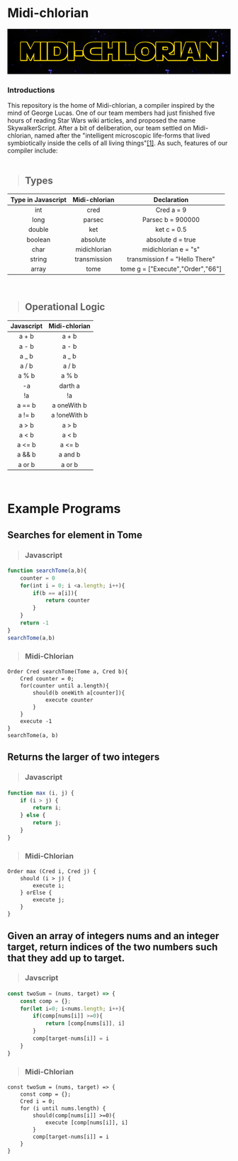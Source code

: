 # Midi-chlorian

<div align="center">
<img src="https://raw.githubusercontent.com/cpon00/midi-chlorian/main/docs/midichlorian%20title.png" />
</div>

### Introductions

This repository is the home of Midi-chlorian, a compiler inspired by the mind of George Lucas. One of our team members had just finished five hours of reading Star Wars wiki articles, and proposed the name SkywalkerScript. After a bit of deliberation, our team settled on Midi-chlorian, named after the "intelligent microscopic life-forms that lived symbiotically inside the cells of all living things"[[1]](https://starwars.fandom.com/wiki/Midi-chlorian). As such, features of our compiler include:\
</br>


>## Types

|Type in Javascript|Midi-chlorian|           Declaration              |
|:----------------:|:-----------:| :-------------------------------:  |
|      int         |  cred       |            Cred a = 9              |
|      long        |  parsec     |          Parsec b = 900000         |
|      double      |  ket        |            ket c = 0.5             |
|      boolean     |  absolute   |          absolute d = true         |
|      char        | midichlorian|          midichlorian e = "s"      |
|      string      |transmission |    transmission f = "Hello There"  |
|      array       |tome         | tome g = ["Execute","Order","66"]  |
</br>

>## Operational Logic

| Javascript | Midi-chlorian |
| :--------: | :-----------: |
|   a + b    |     a + b     |
|   a - b    |     a - b     |
|   a \_ b   |    a \_ b     |
|   a / b    |     a / b     |
|   a % b    |     a % b     |
|     -a     |    darth a    |
|     !a     |      !a       |
|   a == b   |  a oneWith b  |
|   a != b   | a !oneWith b  |
|   a > b    |     a > b     |
|   a < b    |     a < b     |
|   a <= b   |    a <= b     |
|   a && b   |    a and b    |
|   a or b   |    a or b     |
</br>



# Example Programs

## Searches for element in Tome

>### Javascript

```Javascript
function searchTome(a,b){
    counter = 0
    for(int i = 0; i <a.length; i++){
        if(b == a[i]){
            return counter
        }
    }
    return -1
}
searchTome(a,b)
```
>### Midi-Chlorian

```
Order Cred searchTome(Tome a, Cred b){
    Cred counter = 0;
    for(counter until a.length){
        should(b oneWith a[counter]){
            execute counter
        }
    }
    execute -1
}
searchTome(a, b)
```

## Returns the larger of two integers
>### Javascript



```JavaScript
function max (i, j) {
    if (i > j) {
        return i;
    } else {
        return j;
    }
}
```

>### Midi-Chlorian
```
Order max (Cred i, Cred j) {
    should (i > j) {
        execute i;
    } orElse {
        execute j;
    }
}
```

## Given an array of integers nums and an integer target, return indices of the two numbers such that they add up to target.
>### Javscript


```JavaScript
const twoSum = (nums, target) => {
    const comp = {};
    for(let i=0; i<nums.length; i++){
        if(comp[nums[i]] >=0){
            return [comp[nums[i]], i]
        }
        comp[target-nums[i]] = i
    }
}
```

>### Midi-Chlorian

```
const twoSum = (nums, target) => {
    const comp = {};
    Cred i = 0;
    for (i until nums.length) {
        should(comp[nums[i]] >=0){
            execute [comp[nums[i]], i]
        }
        comp[target-nums[i]] = i
    }
}
```


